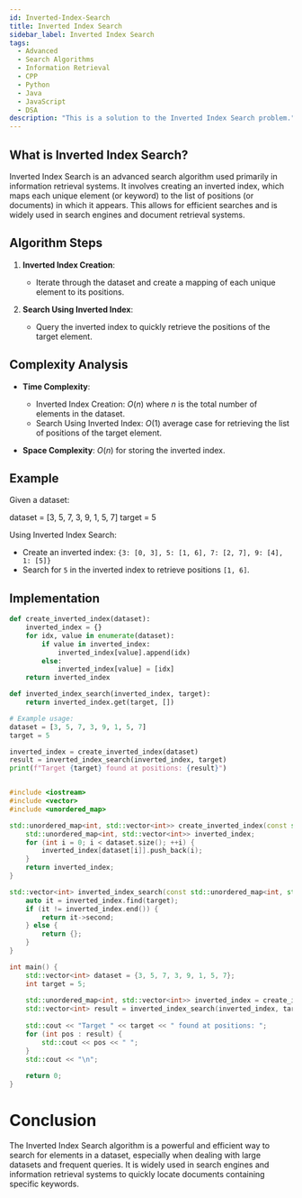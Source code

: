 ```yaml
---
id: Inverted-Index-Search
title: Inverted Index Search
sidebar_label: Inverted Index Search
tags:
  - Advanced
  - Search Algorithms
  - Information Retrieval
  - CPP
  - Python
  - Java
  - JavaScript
  - DSA
description: "This is a solution to the Inverted Index Search problem."
---
```


## What is Inverted Index Search?

Inverted Index Search is an advanced search algorithm used primarily in information retrieval systems. It involves creating an inverted index, which maps each unique element (or keyword) to the list of positions (or documents) in which it appears. This allows for efficient searches and is widely used in search engines and document retrieval systems.

## Algorithm Steps

1. **Inverted Index Creation**:
   - Iterate through the dataset and create a mapping of each unique element to its positions.

2. **Search Using Inverted Index**:
   - Query the inverted index to quickly retrieve the positions of the target element.

## Complexity Analysis

- **Time Complexity**:
  - Inverted Index Creation: $O(n)$ where $n$ is the total number of elements in the dataset.
  - Search Using Inverted Index: $O(1)$ average case for retrieving the list of positions of the target element.

- **Space Complexity**: $O(n)$ for storing the inverted index.

## Example

Given a dataset:

dataset = [3, 5, 7, 3, 9, 1, 5, 7]
target = 5


Using Inverted Index Search:

- Create an inverted index: `{3: [0, 3], 5: [1, 6], 7: [2, 7], 9: [4], 1: [5]}`
- Search for `5` in the inverted index to retrieve positions `[1, 6]`.

## Implementation

<Tabs>
  <TabItem value="Python" label="Python" default>

```python
def create_inverted_index(dataset):
    inverted_index = {}
    for idx, value in enumerate(dataset):
        if value in inverted_index:
            inverted_index[value].append(idx)
        else:
            inverted_index[value] = [idx]
    return inverted_index

def inverted_index_search(inverted_index, target):
    return inverted_index.get(target, [])

# Example usage:
dataset = [3, 5, 7, 3, 9, 1, 5, 7]
target = 5

inverted_index = create_inverted_index(dataset)
result = inverted_index_search(inverted_index, target)
print(f"Target {target} found at positions: {result}")
```

  </TabItem>
  <TabItem value="C++" label="C++">

```cpp

#include <iostream>
#include <vector>
#include <unordered_map>

std::unordered_map<int, std::vector<int>> create_inverted_index(const std::vector<int>& dataset) {
    std::unordered_map<int, std::vector<int>> inverted_index;
    for (int i = 0; i < dataset.size(); ++i) {
        inverted_index[dataset[i]].push_back(i);
    }
    return inverted_index;
}

std::vector<int> inverted_index_search(const std::unordered_map<int, std::vector<int>>& inverted_index, int target) {
    auto it = inverted_index.find(target);
    if (it != inverted_index.end()) {
        return it->second;
    } else {
        return {};
    }
}

int main() {
    std::vector<int> dataset = {3, 5, 7, 3, 9, 1, 5, 7};
    int target = 5;
    
    std::unordered_map<int, std::vector<int>> inverted_index = create_inverted_index(dataset);
    std::vector<int> result = inverted_index_search(inverted_index, target);
    
    std::cout << "Target " << target << " found at positions: ";
    for (int pos : result) {
        std::cout << pos << " ";
    }
    std::cout << "\n";
    
    return 0;
}
```

 </TabItem>
</Tabs>

# Conclusion
The Inverted Index Search algorithm is a powerful and efficient way to search for elements in a dataset, especially when dealing with large datasets and frequent queries. It is widely used in search engines and information retrieval systems to quickly locate documents containing specific keywords.

